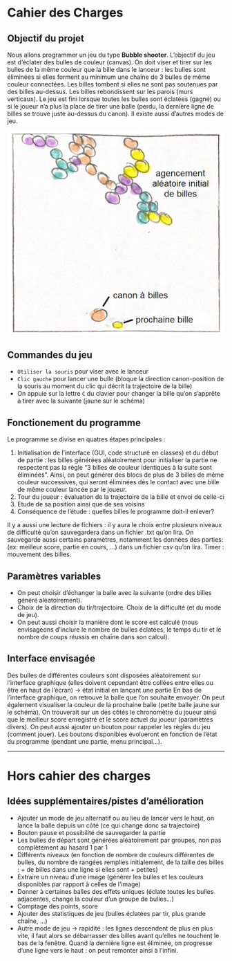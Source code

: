# Cahier des Charges

## Objectif du projet 
Nous allons programmer un jeu du type **Bubble shooter**. L’objectif du jeu est d’éclater des bulles de couleur (canvas). On doit viser et tirer sur les bulles de la même couleur que la bille dans le lanceur : les bulles sont éliminées si elles forment au minimum une chaîne de 3 bulles de même couleur connectées. Les billes tombent si elles ne sont pas soutenues par des billes au-dessus. Les billes rebondissent sur les parois (murs verticaux). Le jeu est fini lorsque toutes les bulles sont éclatées (gagné) ou si le joueur n’a plus la place de tirer une balle (perdu, la dernière ligne de billes se trouve juste au-dessus du canon). Il existe aussi d’autres modes de jeu.

![Prototype](proto.png)

## Commandes du jeu
 - `Utiliser la souris` pour viser avec le lanceur
 - `Clic gauche` pour lancer une bulle (bloque la direction canon-position de la souris au moment du clic qui décrit la trajectoire de la bille)
 - On appuie sur la lettre `C` du clavier pour changer la bille qu’on s’apprête à tirer avec la suivante (jaune sur le schéma) 

## Fonctionement du programme
Le programme se divise en quatres étapes principales :
 1. Initialisation de l’interface (GUI, code structuré en classes) et du début de partie : les billes générées aléatoirement pour initialiser la partie ne respectent pas la règle “3 billes de couleur identiques à la suite sont éliminées”. Ainsi, on peut générer des blocs de plus de 3 billes de même couleur successives, qui seront éliminées dès le contact avec une bille de même couleur lancée par le joueur.
 2. Tour du joueur : évaluation de la trajectoire de la bille et envoi de celle-ci
 3. Etude de sa position ainsi que de ses voisins
 4. Conséquence de l’étude : quelles billes le programme doit-il enlever?

Il y a aussi une lecture de fichiers : il y aura le choix entre plusieurs niveaux de difficulté qu’on sauvegardera dans un fichier .txt qu’on lira. On sauvegarde aussi certains paramètres, notamment les données des parties: (ex: meilleur score, partie en cours, …) dans un fichier csv qu’on lira. Timer : mouvement des billes.

## Paramètres variables
 - On peut choisir d’échanger la balle avec la suivante (ordre des billes généré aléatoirement).
 - Choix de la direction du tir/trajectoire. Choix de la difficulté (et du mode de jeu).
 - On peut aussi choisir la manière dont le score est calculé (nous envisageons d’inclure le nombre de bulles éclatées, le temps du tir et le nombre de coups réussis en chaîne dans son calcul).

## Interface envisagée
Des bulles de différentes couleurs sont disposées aléatoirement sur l’interface graphique (elles doivent cependant être collées entre elles ou être en haut de l’écran) → état initial en lançant une partie
En bas de l’interface graphique, on retrouve la balle que l’on souhaite envoyer. On peut également visualiser la couleur de la prochaine balle (petite balle jaune sur le schéma).
On trouverait sur un des côtés le chronomètre du joueur ainsi que le meilleur score enregistré et le score actuel du joueur (paramètres divers).
On peut aussi ajouter un bouton pour rappeler les règles du jeu (comment jouer). Les boutons disponibles évolueront en fonction de l’état du programme (pendant une partie, menu principal…). 

----------

# Hors cahier des charges

## Idées supplémentaires/pistes d’amélioration
 - Ajouter un mode de jeu alternatif ou au lieu de lancer vers le haut, on lance la balle depuis un côté (ce qui change donc sa trajectoire)
 - Bouton pause et possibilité de sauvegarder la partie
 - Les bulles de départ sont générées aléatoirement par groupes, non pas complètement au hasard 1 par 1
 - Différents niveaux (en fonction de nombre de couleurs différentes de bulles, du nombre de rangées remplies initialement, de la taille des billes : + de billes dans une ligne si elles sont + petites)
 - Extraire un niveau d’une image (générer les bulles et les couleurs disponibles par rapport à celles de l’image)
 - Donner à certaines balles des effets uniques (éclate toutes les bulles adjacentes, change la couleur d’un groupe de bulles…)
 - Comptage des points, score
 - Ajouter des statistiques de jeu (bulles éclatées par tir, plus grande chaîne, …)
 - Autre mode de jeu → rapidité : les lignes descendent de plus en plus vite, il faut alors se débarrasser des billes avant qu’elles ne touchent le bas de la fenêtre. Quand la dernière ligne est éliminée, on progresse d’une ligne vers le haut : on peut remonter ainsi à l’infini.
